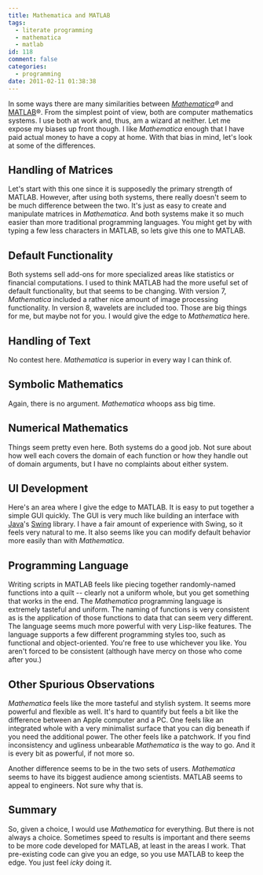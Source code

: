 ```yaml
---
title: Mathematica and MATLAB
tags:
  - literate programming
  - mathematica
  - matlab
id: 118
comment: false
categories:
  - programming
date: 2011-02-11 01:38:38
---
```


In some ways there are many similarities between _[Mathematica](http://www.wolfram.com/mathematica/)®_ and [MATLAB](http://www.mathworks.com/products/matlab/)®. From the simplest point of view, both are computer mathematics systems. I use both at work and, thus, am a wizard at neither. Let me expose my biases up front though. I like _Mathematica_ enough that I have paid actual money to have a copy at home. With that bias in mind, let's look at some of the differences.

## Handling of Matrices

Let's start with this one since it is supposedly the primary strength of MATLAB. However, after using both systems, there really doesn't seem to be much difference between the two. It's just as easy to create and manipulate matrices in _Mathematica_. And both systems make it so much easier than more traditional programming languages. You might get by with typing a few less characters in MATLAB, so lets give this one to MATLAB.

## Default Functionality

Both systems sell add-ons for more specialized areas like statistics or financial computations. I used to think MATLAB had the more useful set of default functionality, but that seems to be changing. With version 7, _Mathematica_ included a rather nice amount of image processing functionality. In version 8, wavelets are included too. Those are big things for me, but maybe not for you. I would give the edge to _Mathematica_ here.

## Handling of Text

No contest here. _Mathematica_ is superior in every way I can think of.

## Symbolic Mathematics

Again, there is no argument. _Mathematica_ whoops ass big time.

## Numerical Mathematics

Things seem pretty even here. Both systems do a good job. Not sure about how well each covers the domain of each function or how they handle out of domain arguments, but I have no complaints about either system.

## UI Development

Here's an area where I give the edge to MATLAB. It is easy to put together a simple GUI quickly. The GUI is very much like building an interface with [Java](http://www.java.com/en/)'s [Swing](http://en.wikipedia.org/wiki/Swing_%28Java%29) library. I have a fair amount of experience with Swing, so it feels very natural to me. It also seems like you can modify default behavior more easily than with _Mathematica_.

## Programming Language

Writing scripts in MATLAB feels like piecing together randomly-named functions into a quilt -- clearly not a uniform whole, but you get something that works in the end. The _Mathematica_ programming language is extremely tasteful and uniform. The naming of functions is very consistent as is the application of those functions to data that can seem very different. The language seems much more powerful with very Lisp-like features. The language supports a few different programming styles too, such as functional and object-oriented. You're free to use whichever you like. You aren't forced to be consistent (although have mercy on those who come after you.)

## Other Spurious Observations

_Mathematica_ feels like the more tasteful and stylish system. It seems more powerful and flexible as well. It's hard to quantify but feels a bit like the difference between an Apple computer and a PC. One feels like an integrated whole with a very minimalist surface that you can dig beneath if you need the additional power. The other feels like a patchwork. If you find inconsistency and ugliness unbearable _Mathematica_ is the way to go. And it is every bit as powerful, if not more so.

Another difference seems to be in the two sets of users. _Mathematica_ seems to have its biggest audience among scientists. MATLAB seems to appeal to engineers. Not sure why that is.

## Summary

So, given a choice, I would use _Mathematica_ for everything. But there is not always a choice. Sometimes speed to results is important and there seems to be more code developed for MATLAB, at least in the areas I work. That pre-existing code can give you an edge, so you use MATLAB to keep the edge. You just feel _icky_ doing it.